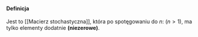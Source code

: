 #### Definicja
Jest to [[Macierz stochastyczna]], która po spotęgowaniu do $n$: $(n > 1)$, ma tylko elementy dodatnie **(niezerowe)**.

